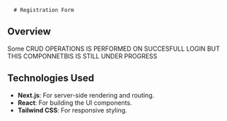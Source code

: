 
      # Registration Form

## Overview
Some CRUD OPERATIONS IS PERFORMED ON SUCCESFULL LOGIN 
BUT THIS COMPONNETBIS IS STILL UNDER PROGRESS 
## Technologies Used

- **Next.js**: For server-side rendering and routing.
- **React**: For building the UI components.
- **Tailwind CSS**: For responsive styling.

